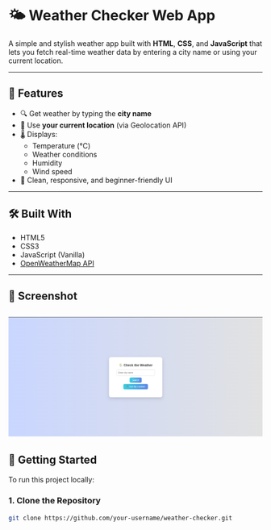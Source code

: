 # 🌤️ Weather Checker Web App

A simple and stylish weather app built with **HTML**, **CSS**, and **JavaScript** that lets you fetch real-time weather data by entering a city name or using your current location.

---

## 📌 Features

- 🔍 Get weather by typing the **city name**
- 📍 Use **your current location** (via Geolocation API)
- 🌡️ Displays:
  - Temperature (°C)
  - Weather conditions
  - Humidity
  - Wind speed
- 🎨 Clean, responsive, and beginner-friendly UI

---

## 🛠️ Built With

- HTML5
- CSS3
- JavaScript (Vanilla)
- [OpenWeatherMap API](https://openweathermap.org/api)

---

## 📸 Screenshot

![Weather Checker Screenshot](screenshot.png)  
---

## 🔧 Getting Started

To run this project locally:

### 1. Clone the Repository

```bash
git clone https://github.com/your-username/weather-checker.git
